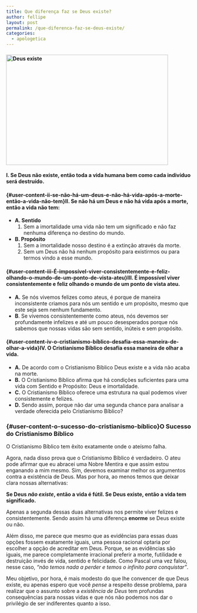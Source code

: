 ```yaml
---
title: Que diferença faz se Deus existe?
author: fellipe
layout: post
permalink: /que-diferenca-faz-se-deus-existe/
categories:
  - apologetica
---
```

#### [<img class="size-full wp-image-342 aligncenter" alt="Deus existe" src="http://fellipebrito.com/wp-content/uploads/2015/02/Deus-existe.jpg" width="440" height="300" />][1]

#### I. Se Deus não existe, então toda a vida humana bem como cada indivíduo será destruído.

#### [][2]{#user-content-ii-se-não-há-um-deus-e-não-há-vida-após-a-morte-então-a-vida-não-tem}II. Se não há um Deus e não há vida após a morte, então a vida não tem:

  * **A. Sentido** 
      1. Sem a imortalidade uma vida não tem um significado e não faz nenhuma diferença no destino do mundo.
  * **B. Propósito** 
      1. Sem a imortalidade nosso destino é a extinção através da morte.
      2. Sem um Deus não há nenhum propósito para existirmos ou para termos vindo a esse mundo.

#### [][3]{#user-content-iii-É-impossível-viver-consistentemente-e-feliz-olhando-o-mundo-de-um-ponto-de-vista-ateu}III. É impossível viver consistentemente e feliz olhando o mundo de um ponto de vista ateu.

  * **A.** Se nós vivemos felizes como ateus, é porque de maneira inconsistente criamos para nós um sentido e um propósito, mesmo que este seja sem nenhum fundamento.
  * **B**. Se vivemos consistentemente como ateus, nós devemos ser profundamente infelizes e até um pouco desesperados porque nós sabemos que nossas vidas são sem sentido, inúteis e sem propósito.

#### [][4]{#user-content-iv-o-cristianismo-bíblico-desafia-essa-maneira-de-olhar-a-vida}IV. O Cristianismo Bíblico desafia essa maneira de olhar a vida.

  * **A.** De acordo com o Cristianismo Bíblico Deus existe e a vida não acaba na morte.
  * **B.** O Cristianismo Bíblico afirma que há condições suficientes para uma vida com Sentido e Propósito: Deus e imortalidade.
  * **C.** O Cristianismo Bíblico oferece uma estrutura na qual podemos viver consistemente e felizes.
  * **D.** Sendo assim, porque não dar uma segunda chance para analisar a verdade oferecida pelo Cristianismo Bíblico?

### [][5]{#user-content-o-sucesso-do-cristianismo-bíblico}O Sucesso do Cristianismo Bíblico

O Cristianismo Bíblico tem êxito exatamente onde o ateísmo falha.

Agora, nada disso prova que o Cristianismo Bíblico é verdadeiro. O ateu pode afirmar que eu abracei uma Nobre Mentira e que assim estou enganando a mim mesmo. Sim, devemos examinar melhor os argumentos contra a existência de Deus. Mas por hora, ao menos temos que deixar clara nossas alternativas:

**Se Deus *não existe*, então a vida é fútil. Se Deus existe, então a vida tem significado.**

Apenas a segunda dessas duas alternativas nos permite viver felizes e consistentemente. Sendo assim há uma diferença **enorme** se Deus existe ou não.

Além disso, me parece que mesmo que as evidências para essas duas opções fossem exatamente iguais, uma pessoa racional optaria por escolher a opção de acreditar em Deus. Porque, se as evidências são iguais, me parece completamente irracional preferir a morte, futilidade e destruição invés de vida, sentido e felicidade. Como Pascal uma vez falou, nesse caso, *&#8220;não temos nada a perder e temos o infinito para conquistar&#8221;*.

Meu objetivo, por hora, é mais modesto do que lhe convencer de que Deus existe, eu apenas espero que você *pense* a respeito desse problema, para realizar que o assunto sobre a *existência de Deus* tem profundas consequências para nossas vidas e que nós não podemos nos dar o privilégio de ser indiferentes quanto a isso.

 [1]: http://fellipebrito.com/wp-content/uploads/2015/02/Deus-existe.jpg
 [2]: https://github.com/fellipebrito/on-guard/blob/master/que-diferenca-faz-se-deus-existe.md#ii-se-n%C3%A3o-h%C3%A1-um-deus-e-n%C3%A3o-h%C3%A1-vida-ap%C3%B3s-a-morte-ent%C3%A3o-a-vida-n%C3%A3o-tem
 [3]: https://github.com/fellipebrito/on-guard/blob/master/que-diferenca-faz-se-deus-existe.md#iii-%C3%89-imposs%C3%ADvel-viver-consistentemente-e-feliz-olhando-o-mundo-de-um-ponto-de-vista-ateu
 [4]: https://github.com/fellipebrito/on-guard/blob/master/que-diferenca-faz-se-deus-existe.md#iv-o-cristianismo-b%C3%ADblico-desafia-essa-maneira-de-olhar-a-vida
 [5]: https://github.com/fellipebrito/on-guard/blob/master/que-diferenca-faz-se-deus-existe.md#o-sucesso-do-cristianismo-b%C3%ADblico